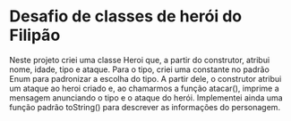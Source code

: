 # Desafio de classes de herói do Filipão

Neste projeto criei uma classe Heroi que, a partir do construtor, atribui nome, idade, tipo e ataque. Para o tipo, criei uma constante no padrão Enum para padronizar a escolha do tipo. A partir dele, o construtor atribui um ataque ao heroi criado e, ao chamarmos a função atacar(), imprime a mensagem anunciando o tipo e o ataque do herói. Implementei ainda uma função padrão toString() para descrever as informações do personagem.
